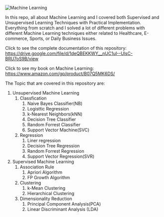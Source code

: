 ![Machine Learning](https://pbs.twimg.com/media/FdM-qm1WQAAWN6b?format=jpg&name=medium)

In this repo, all about Machine Learning and I covered both Supervised and Unsupervised Learning Techniques with Practical Implementation. Everything from scratch and I solved a lot of different problems with different Machine Learning techniques either related to Healthcare, E-commerce, Sports, or Daily Business Issues.

Click to see the complete documentation of this repository: <br>
https://drive.google.com/file/d/1deQBEKKWY__nUC1uI--UlsC-BRU7oS9B/view

Click to see my book on Machine Learning: <br>
https://www.amazon.com/gp/product/B07Q5MK6DS/

The Topic that are covered in this repository are:

1. Unsupervised Machine Learning
    1. Classfication
        1. Naive Bayes Classifier(NB)
        2. Logisttic Regression
        3. k-Nearest Neighbors(kNN)
        4. Decision Tree Classifier
        5. Random Forrest Classifier
        6. Support Vector Machine(SVC)
     2. Regression <br>
        1. Liner regression
        2. Decision Tree Regression
        3. Random Forrest Regression
        4. Support Vector Regression(SVR)
2. Supervised Machine Learning
    1. Association Rule
        1. Apriori Algorithm
        2. FP Growth Algorithm
     2. Clustering
        1. k-Mean Clustering
        2. Hierarchical Clustering
     3. Dimensionality Reduction
        1. Principal Component Analysis(PCA)
        2. Linear Discriminant Analysis (LDA)
     










